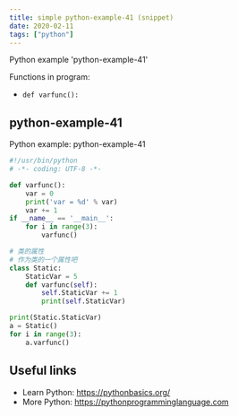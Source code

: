 ```yaml
---
title: simple python-example-41 (snippet)
date: 2020-02-11
tags: ["python"]
---
```

Python example 'python-example-41'

Functions in program: 
* `def varfunc():`

## python-example-41

Python example: python-example-41

```python
#!/usr/bin/python
# -*- coding: UTF-8 -*-

def varfunc():
    var = 0
    print('var = %d' % var)
    var += 1
if __name__ == '__main__':
    for i in range(3):
        varfunc()

# 类的属性
# 作为类的一个属性吧
class Static:
    StaticVar = 5
    def varfunc(self):
        self.StaticVar += 1
        print(self.StaticVar)

print(Static.StaticVar)
a = Static()
for i in range(3):
    a.varfunc()


```

## Useful links

- Learn Python: https://pythonbasics.org/
- More Python: https://pythonprogramminglanguage.com
